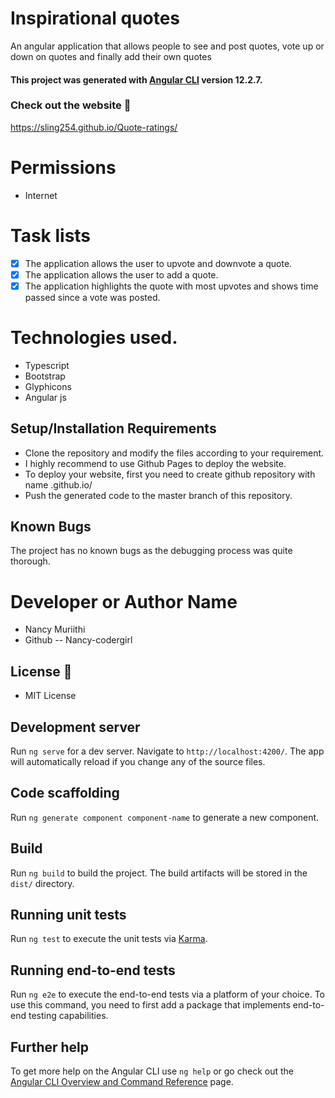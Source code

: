 # Inspirational quotes

An angular application that allows people to see and post quotes, vote up or down on quotes and finally add their own quotes
#### This project was generated with [Angular CLI](https://github.com/angular/angular-cli) version 12.2.7.

### Check out the website :stars:
https://sling254.github.io/Quote-ratings/

# Permissions
- Internet
# Task lists
- [x] The application allows the user to upvote and downvote a quote.
- [X] The application allows the user to add a quote.
- [x] The application highlights the quote with most upvotes and shows time passed since a vote was posted.

# Technologies used.
- Typescript
- Bootstrap
- Glyphicons
- Angular js

## Setup/Installation Requirements

* Clone the repository and modify the files according to your requirement.
* I highly recommend to use Github Pages to deploy the website.
* To deploy your website, first you need to create github repository with name <your-github-username>.github.io/
* Push the generated code to the master branch of this repository.

## Known Bugs

The project has no known bugs as the debugging process was quite thorough.


# Developer or Author Name
- Nancy Muriithi
- Github -- Nancy-codergirl

## License :link:
* MIT License 





## Development server

Run `ng serve` for a dev server. Navigate to `http://localhost:4200/`. The app will automatically reload if you change any of the source files.

## Code scaffolding

Run `ng generate component component-name` to generate a new component.

## Build

Run `ng build` to build the project. The build artifacts will be stored in the `dist/` directory.

## Running unit tests

Run `ng test` to execute the unit tests via [Karma](https://karma-runner.github.io).

## Running end-to-end tests

Run `ng e2e` to execute the end-to-end tests via a platform of your choice. To use this command, you need to first add a package that implements end-to-end testing capabilities.

## Further help

To get more help on the Angular CLI use `ng help` or go check out the [Angular CLI Overview and Command Reference](https://angular.io/cli) page.
